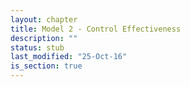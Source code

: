 ```yaml
---
layout: chapter
title: Model 2 - Control Effectiveness
description: ""
status: stub
last_modified: "25-Oct-16"
is_section: true
---
```

